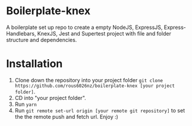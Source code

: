 # Boilerplate-knex
A boilerplate set up repo to create a empty NodeJS, ExpressJS, Express-Handlebars, KnexJS, Jest and Supertest project with file and folder structure and dependencies. 

# Installation
1. Clone down the repository into your project folder `git clone https://github.com/rous6026nz/boilerplate-knex [your project folder]`.
2. CD into "your project folder".
3. Run `yarn`
4. Run `git remote set-url origin [your remote git repository]` to set the the remote push and fetch url.
Enjoy :)
